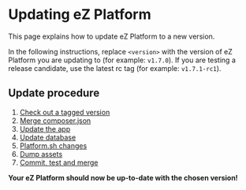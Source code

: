 # Updating eZ Platform


This page explains how to update eZ Platform to a new version.

In the following instructions, replace `<version>` with the version of eZ Platform you are updating to (for example: `v1.7.0`).
If you are testing a release candidate, use the latest rc tag (for example: `v1.7.1-rc1`).

## Update procedure

1. [Check out a tagged version](1_check_out_version.md)
1. [Merge composer.json](2_merge_composer.md)
1. [Update the app](3_update_app.md)
1. [Update database](4_update_database.md)
1. [Platform.sh changes](5_platform_sh_changes.md)
1. [Dump assets](6_dump_assets.md)
1. [Commit, test and merge](7_commit_test_merge.md)

**Your eZ Platform should now be up-to-date with the chosen version!**
